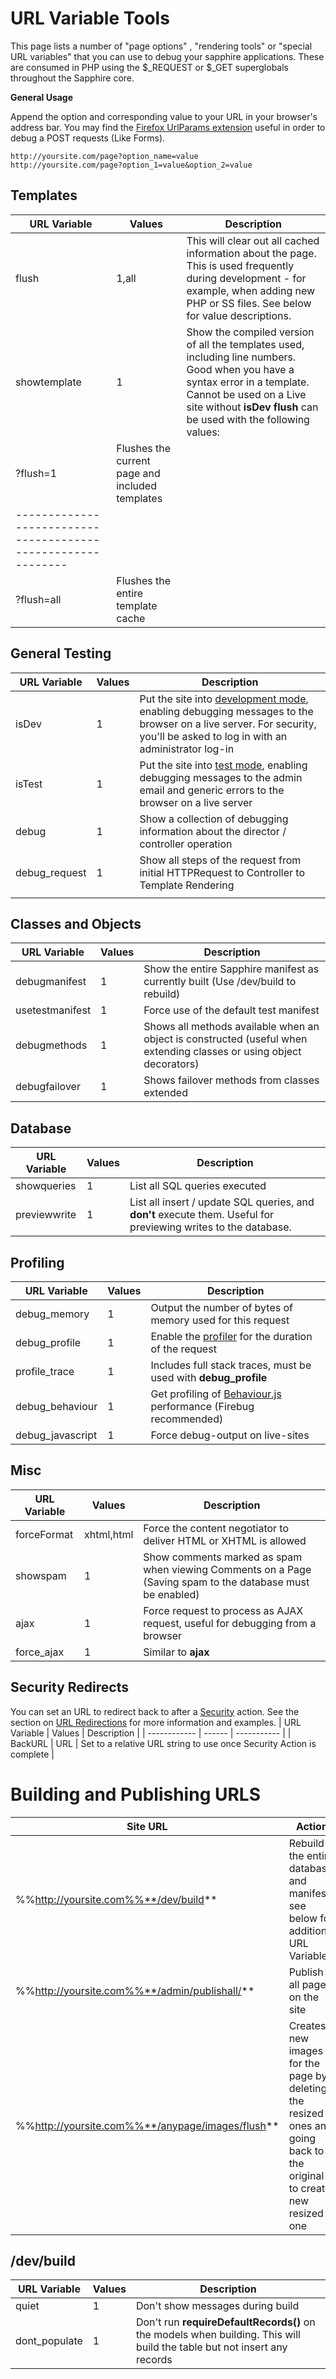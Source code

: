 # URL Variable Tools

This page lists a number of "page options" , "rendering tools" or "special URL variables" that you can use to debug your
sapphire applications.  These are consumed in PHP using the $_REQUEST or $_GET superglobals throughout the Sapphire
core.

**General Usage**

Append the option and corresponding value to your URL in your browser's address bar.  You may find the [Firefox
UrlParams extension](https///addons.mozilla.org/en-US/firefox/addon/1290) useful in order to debug a POST requests (Like
Forms).

    http://yoursite.com/page?option_name=value
    http://yoursite.com/page?option_1=value&option_2=value

## Templates

 | URL Variable | Values | Description                                                     | 
 | ------------ | ------ | -----------                                                     | 
 | flush        | 1,all  | This will clear out all cached information about the page.  This is used frequently during development - for example, when adding new PHP or SS files. See below for value descriptions. | 
 | showtemplate | 1      | Show the compiled version of all the templates used, including line numbers.  Good when you have a syntax error in a template. Cannot be used on a Live site without **isDev**  **flush** can be used with the following values:
 | ?flush=1 | Flushes the current page and included templates |
 | ------------------------------------------------------------
 | ?flush=all | Flushes the entire template cache |            

## General Testing

 | URL Variable  | Values | Description                                                | 
 | ------------  | ------ | -----------                                                | 
 | isDev         | 1      | Put the site into [development mode](/topics/debugging), enabling debugging messages to the browser on a live server.  For security, you'll be asked to log in with an administrator log-in | 
 | isTest        | 1      | Put the site into [test mode](/topics/debugging), enabling debugging messages to the admin email and generic errors to the browser on a live server                                         | 
 | debug         | 1      | Show a collection of debugging information about the director / controller operation        |
 | debug_request | 1      | Show all steps of the request from initial HTTPRequest to Controller to Template Rendering  
                                                                                       | 

## Classes and Objects

 | URL Variable    | Values | Description                                                                               | 
 | ------------    | ------ | -----------                                                                               | 
 | debugmanifest   | 1      | Show the entire Sapphire manifest as currently built (Use /dev/build to rebuild)          | 
 | usetestmanifest | 1      | Force use of the default test manifest                                                    | 
 | debugmethods    | 1      | Shows all methods available when an object is constructed (useful when extending classes or using object decorators) | 
 | debugfailover   | 1      | Shows failover methods from classes extended                                              | 

## Database

 | URL Variable | Values | Description                                                                                  | 
 | ------------ | ------ | -----------                                                                                  | 
 | showqueries  | 1      | List all SQL queries executed                                                                | 
 | previewwrite | 1      | List all insert / update SQL queries, and **don't** execute them.  Useful for previewing writes to the database. | 

## Profiling

 | URL Variable     | Values | Description                                                                              | 
 | ------------     | ------ | -----------                                                                              | 
 | debug_memory     | 1      | Output the number of bytes of memory used for this request                                | 
 | debug_profile    | 1      | Enable the [profiler](profiler) for the duration of the request                           | 
 | profile_trace    | 1      | Includes full stack traces, must be used with **debug_profile**                          | 
 | debug_behaviour  | 1      | Get profiling of [Behaviour.js](http://bennolan.com/behaviour) performance (Firebug recommended) | 
 | debug_javascript | 1      | Force debug-output on live-sites                                                          | 

## Misc

 | URL Variable | Values     | Description                                                                              | 
 | ------------ | ------     | -----------                                                                               | 
 | forceFormat  | xhtml,html | Force the content negotiator to deliver HTML or XHTML is allowed   | 
 | showspam     | 1          | Show comments marked as spam when viewing Comments on a Page (Saving spam to the database must be enabled) | 
 | ajax         | 1          | Force request to process as AJAX request, useful for debugging from a browser            | 
 | force_ajax   | 1          | Similar to **ajax**                                                                      | 

## Security Redirects

You can set an URL to redirect back to after a [Security](/topics/security) action.  See the section on [URL
Redirections](security#redirect_back_to_another_page_after_login) for more information and examples.
 | URL Variable | Values | Description                                                          | 
 | ------------ | ------ | -----------                                                          | 
 | BackURL      | URL    | Set to a relative URL string to use once Security Action is complete | 

# Building and Publishing URLS

 | Site URL                                         | Action                                                            | 
 | --------                                         | ------                                                            | 
 | %%http://yoursite.com%%**/dev/build**            | Rebuild the entire database and manifest, see below for additional URL Variables                                      | 
 | %%http://yoursite.com%%**/admin/publishall/**    | Publish all pages on the site                                     | 
 | %%http://yoursite.com%%**/anypage/images/flush** | Creates new images for the page by deleting the resized ones and going back to the original to create new resized one | 

##  /dev/build

 | URL Variable  | Values | Description                                                                                 | 
 | ------------  | ------ | -----------                                                                                 | 
 | quiet         | 1      | Don't show messages during build                                                            | 
 | dont_populate | 1      | Don't run **requireDefaultRecords()** on the models when building. This will build the table but not insert any records | 

